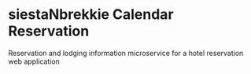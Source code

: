 # siestaNbrekkie Calendar Reservation
Reservation and lodging information microservice for a hotel reservation web application
